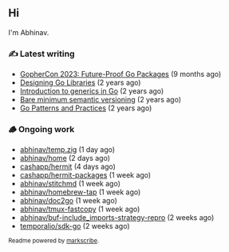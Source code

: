 ## Hi

I'm Abhinav.

### ✍️ Latest writing


- [GopherCon 2023: Future-Proof Go Packages](https://abhinavg.net/2023/09/27/future-proof-packages/) (9 months ago)
- [Designing Go Libraries](https://abhinavg.net/2022/12/06/designing-go-libraries/) (2 years ago)
- [Introduction to generics in Go](https://abhinavg.net/2022/11/23/generics-intro/) (2 years ago)
- [Bare minimum semantic versioning](https://abhinavg.net/2022/11/07/semver/) (2 years ago)
- [Go Patterns and Practices](https://abhinavg.net/2022/09/19/go-patterns-and-practices-talk/) (2 years ago)

### 🪵 Ongoing work


- [abhinav/temp.zig](https://github.com/abhinav/temp.zig) (1 day ago)
- [abhinav/home](https://github.com/abhinav/home) (2 days ago)
- [cashapp/hermit](https://github.com/cashapp/hermit) (4 days ago)
- [cashapp/hermit-packages](https://github.com/cashapp/hermit-packages) (1 week ago)
- [abhinav/stitchmd](https://github.com/abhinav/stitchmd) (1 week ago)
- [abhinav/homebrew-tap](https://github.com/abhinav/homebrew-tap) (1 week ago)
- [abhinav/doc2go](https://github.com/abhinav/doc2go) (1 week ago)
- [abhinav/tmux-fastcopy](https://github.com/abhinav/tmux-fastcopy) (1 week ago)
- [abhinav/buf-include_imports-strategy-repro](https://github.com/abhinav/buf-include_imports-strategy-repro) (2 weeks ago)
- [temporalio/sdk-go](https://github.com/temporalio/sdk-go) (2 weeks ago)

<sub>Readme powered by [markscribe](https://github.com/muesli/markscribe).</sub>
